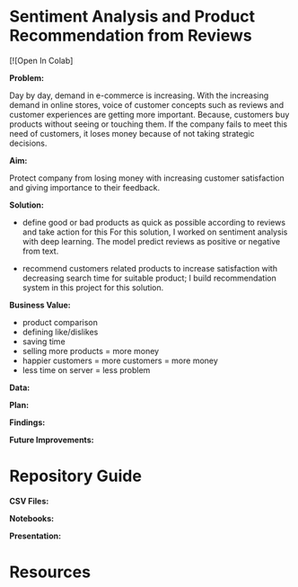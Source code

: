 # Sentiment Analysis and Product Recommendation from Reviews

[![Open In Colab]

**Problem:**

Day by day, demand in e-commerce is increasing. With the increasing demand in online stores, voice of customer concepts such as reviews and customer experiences are getting more important. Because, customers buy products without seeing or touching them. If the company fails to meet this need of customers, it loses money because of not taking strategic decisions.

**Aim:** 

Protect company from losing money with increasing customer satisfaction and giving importance to their feedback.

**Solution:**

- define good or bad products as quick as possible according to reviews and take action for this
For this solution, I worked on sentiment analysis with deep learning. The model predict reviews as positive or negative from text.

- recommend customers related products to increase satisfaction with decreasing search time for suitable product;
  I build recommendation system in this project for this solution.
  
**Business Value:**

- product comparison
- defining like/dislikes
- saving time
- selling more products = more money
- happier customers = more customers = more money
- less time on server = less problem

**Data:**

**Plan:**

**Findings:**

**Future Improvements:**

 # Repository Guide
 
  **CSV Files:**
  
  **Notebooks:**
  
  **Presentation:**
  
  # Resources 
